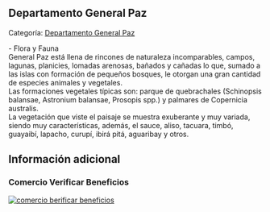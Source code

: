 ## Departamento General Paz

Categoría: [Departamento General Paz](http://descubrircorrientes.com.ar/2012/index.php/1820-geografia/9-geografia-politica/departamento-general-paz)

\- Flora y Fauna  
General Paz está llena de rincones de naturaleza incomparables, campos, lagunas, planicies, lomadas arenosas, bañados y cañadas lo que, sumado a las islas con formación de pequeños bosques, le otorgan una gran cantidad de especies animales y vegetales.  
Las formaciones vegetales típicas son: parque de quebrachales (Schinopsis balansae, Astronium balansae, Prosopis spp.) y palmares de Copernicia australis.  
La vegetación que viste el paisaje se muestra exuberante y muy variada, siendo muy características, además, el sauce, aliso, tacuara, timbó, guayaibí, lapacho, curupí, ibirá pitá, aguaribay y otros.

## Información adicional

### Comercio Verificar Beneficios

[![comercio berificar beneficios](http://descubrircorrientes.com.ar/2012/index.php/1820-geografia/9-geografia-politica/images/botones_beneficios/comercio_berificar_beneficios.png)](http://descubrircomercio.zapto.org/)